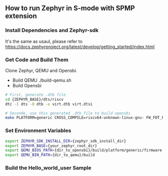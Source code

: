 ## How to run Zephyr in S-mode with SPMP extension

### Install Dependencies and Zephyr-sdk
It's the same as usaul, please refer to https://docs.zephyrproject.org/latest/develop/getting_started/index.html

### Get Code and Build Them
Clone Zephyr, QEMU and Opensbi. 
- Build QEMU 
./build-qemu.sh
- Build Opensbi
``` BASH
# First, generate .dtb file
cd {ZEPHYR_BASE}/dts/riscv
dtc -I dts -O dtb -o virt.dtb virt.dtsi

# Seconde, use this generated .dtb file to build opensbi
make PLATFORM=generic CROSS_COMPILE=riscv64-unknown-linux-gnu- FW_FDT_PATH={ZEPHYR_BASE}/dts/riscv/virt.dtb FW_JUMP=y DEBUG=1
```
### Set Environment Variables
``` bash
export ZEPHYR_SDK_INSTALL_DIR={zephyr_sdk_install_dir}
export ZEPHYR_BASE={your_zephyr_root_dir}
export QEMU_BIOS_PATH={dir_to_opensbi}/build/platform/generic/firmware
export QEMU_BIN_PATH={dir_to_qemu}/build
```
### Build the Hello_world_user Sample 